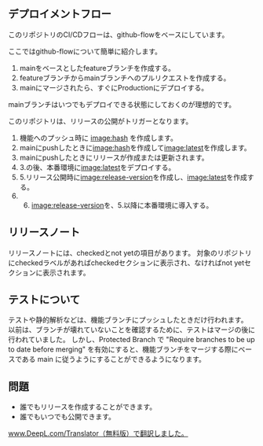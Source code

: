 ## デプロイメントフロー

このリポジトリのCI/CDフローは、github-flowをベースにしています。

ここではgithub-flowについて簡単に紹介します。

1. mainをベースとしたfeatureブランチを作成する。
2. featureブランチからmainブランチへのプルリクエストを作成する。
3. mainにマージされたら、すぐにProductionにデプロイする。

mainブランチはいつでもデプロイできる状態にしておくのが理想的です。

このリポジトリは、リリースの公開がトリガーとなります。

1. 機能へのプッシュ時に <image:hash> を作成します。
2. mainにpushしたときに<image:hash>を作成して<image:latest>を作成します。
3. mainにpushしたときにリリースが作成または更新されます。
4. 3.の後、本番環境に<image:latest>をデプロイする。
5. 5.リリース公開時に<image:release-version>を作成し、<image:latest>を作成する。
6. 6. <image:release-version>を、5.以降に本番環境に導入する。

## リリースノート

リリースノートには、checkedとnot yetの項目があります。
対象のリポジトリにcheckedラベルがあればcheckedセクションに表示され、なければnot yetセクションに表示されます。

## テストについて

テストや静的解析などは、機能ブランチにプッシュしたときだけ行われます。
以前は、ブランチが壊れていないことを確認するために、テストはマージの後に行われていました。
しかし、Protected Branch で "Require branches to be up to date before merging" を有効にすると、機能ブランチをマージする際にベースである main に従うようにすることができるようになります。

## 問題

- 誰でもリリースを作成することができます。
- 誰でもいつでも公開できます。

www.DeepL.com/Translator（無料版）で翻訳しました。